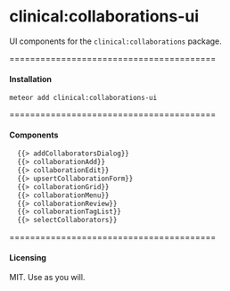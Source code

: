 clinical:collaborations-ui
======================================

UI components for the ``clinical:collaborations`` package.

========================================
#### Installation  

````
meteor add clinical:collaborations-ui
````


========================================
#### Components

````html
  {{> addCollaboratorsDialog}}
  {{> collaborationAdd}}
  {{> collaborationEdit}}
  {{> upsertCollaborationForm}}
  {{> collaborationGrid}}
  {{> collaborationMenu}}
  {{> collaborationReview}}
  {{> collaborationTagList}}
  {{> selectCollaborators}}
````



========================================
#### Licensing  

MIT.  Use as you will.  
